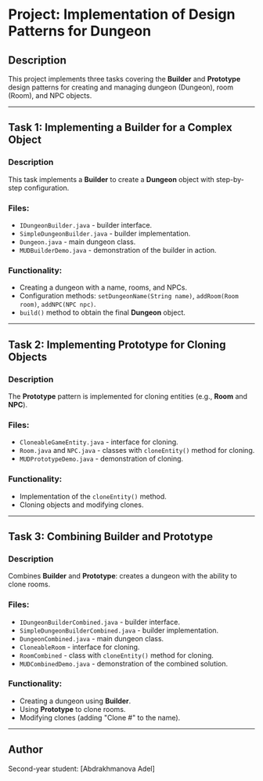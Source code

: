 # Project: Implementation of Design Patterns for Dungeon

## Description
This project implements three tasks covering the **Builder** and **Prototype** design patterns for creating and managing dungeon (Dungeon), room (Room), and NPC objects.

---

## Task 1: Implementing a Builder for a Complex Object
### Description
This task implements a **Builder** to create a **Dungeon** object with step-by-step configuration.

### Files:
- `IDungeonBuilder.java` - builder interface.
- `SimpleDungeonBuilder.java` - builder implementation.
- `Dungeon.java` - main dungeon class.
- `MUDBuilderDemo.java` - demonstration of the builder in action.

### Functionality:
- Creating a dungeon with a name, rooms, and NPCs.
- Configuration methods: `setDungeonName(String name)`, `addRoom(Room room)`, `addNPC(NPC npc)`.
- `build()` method to obtain the final **Dungeon** object.

---

## Task 2: Implementing Prototype for Cloning Objects
### Description
The **Prototype** pattern is implemented for cloning entities (e.g., **Room** and **NPC**).

### Files:
- `CloneableGameEntity.java` - interface for cloning.
- `Room.java` and `NPC.java` - classes with `cloneEntity()` method for cloning.
- `MUDPrototypeDemo.java` - demonstration of cloning.

### Functionality:
- Implementation of the `cloneEntity()` method.
- Cloning objects and modifying clones.

---

## Task 3: Combining Builder and Prototype
### Description
Combines **Builder** and **Prototype**: creates a dungeon with the ability to clone rooms.

### Files:
- `IDungeonBuilderCombined.java` - builder interface.
- `SimpleDungeonBuilderCombined.java` - builder implementation.
- `DungeonCombined.java` - main dungeon class.
- `CloneableRoom` - interface for cloning.
- `RoomCombined` - class with `cloneEntity()` method for cloning.
- `MUDCombinedDemo.java` - demonstration of the combined solution.

### Functionality:
- Creating a dungeon using **Builder**.
- Using **Prototype** to clone rooms.
- Modifying clones (adding "Clone #" to the name).

---

## Author
Second-year student: [Abdrakhmanova Adel]

